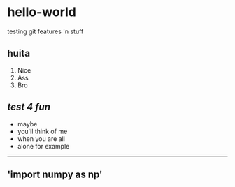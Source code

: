 # hello-world
testing git features 'n stuff
## **huita**
1. Nice
2. Ass 
3. Bro
## *test 4 fun*
- maybe
- you'll think of me
- when you are all
- alone
for example
---
'import numpy as np'
---
